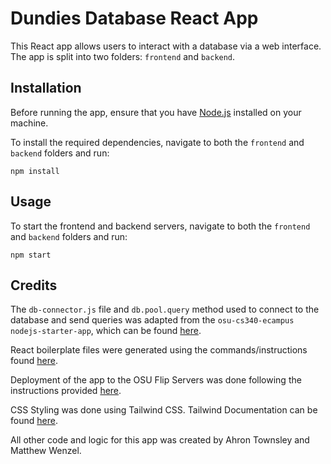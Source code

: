 # Dundies Database React App

This React app allows users to interact with a database via a web interface. The app is split into two folders: `frontend` and `backend`.

## Installation

Before running the app, ensure that you have [Node.js](https://nodejs.org/en/) installed on your machine.

To install the required dependencies, navigate to both the `frontend` and `backend` folders and run:

```
npm install
```

## Usage

To start the frontend and backend servers, navigate to both the `frontend` and `backend` folders and run:

```
npm start
```

## Credits

The `db-connector.js` file and `db.pool.query` method used to connect to the database and send queries was adapted from the `osu-cs340-ecampus nodejs-starter-app`, which can be found [here](https://github.com/osu-cs340-ecampus/nodejs-starter-app).

React boilerplate files were generated using the commands/instructions found [here](https://github.com/facebook/create-react-app).

Deployment of the app to the OSU Flip Servers was done following the instructions provided [here](https://github.com/abkamand/cs340-react-test-app-v2/).

CSS Styling was done using Tailwind CSS.  Tailwind Documentation can be found [here](https://tailwindcss.com/).

All other code and logic for this app was created by Ahron Townsley and Matthew Wenzel.
